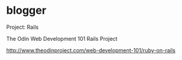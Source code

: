 # blogger
Project: Rails

The Odin Web Development 101 Rails Project

http://www.theodinproject.com/web-development-101/ruby-on-rails


